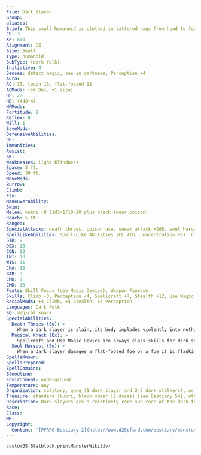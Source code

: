 ```yaml
---
File: Dark Slayer
Group: 
aliases: 
Brief: This small humanoid is clothed in tattered rags from head to foot. Only its sinister eyes and pale hands are visible.
CR: 3
XP: 800
Alignment: CE
Size: Small
Type: humanoid
SubType: (dark folk)
Initiative: 4
Senses: detect magic, see in darkness; Perception +4
Aura: 
AC: 15, touch 15, flat-footed 11
ACMods: (+4 Dex, +1 size)
HP: 22
HD: (4d8+4)
HPMods: 
Fortitude: 2
Reflex: 8
Will: 1
SaveMods: 
DefensiveAbilities: 
DR: 
Immunities: 
Resist: 
SR: 
Weaknesses: light blindness
Space: 5 ft.
Speed: 30 ft.
MoveMods: 
Burrow: 
Climb: 
Fly: 
Maneuverability: 
Swim: 
Melee: kukri +8 (1d3-1/18-20 plus black smear poison)
Reach: 5 ft.
Ranged: 
SpecialAttacks: death throes, poison use, sneak attack +2d6, soul harvest
SpellLikeAbilities: Spell-Like Abilities (CL 4th; concentration +6)  Constant-detect magic   At Will-bleed (DC 12), chill touch (DC 13), darkness, spectral hand   3/day-daze monster (DC 14), death knell (DC 14), inflict moderate wounds (DC 14)
STR: 9
DEX: 18
CON: 12
INT: 10
WIS: 11
CHA: 15
BAB: 3
CMB: 1
CMD: 15
Feats: Skill Focus (Use Magic Device), Weapon Finesse
Skills: Climb +3, Perception +4, Spellcraft +7, Stealth +12, Use Magic Device +12
RacialMods: +4 Climb, +4 Stealth, +4 Perception
Languages: Dark Folk
SQ: magical knack
SpecialAbilities:
  Death Throes (Su): >
    When a dark slayer is slain, its body implodes violently into nothingness, leaving its gear in a heap on the ground. All creatures within a 10-foot burst take 1d8 points of sonic damage and must make a DC 13 Fortitude save or be deafened for 2d4 rounds. The save DC is Constitution-based.
  Magical Knack (Ex): >
    Spellcraft and Use Magic Device are always class skills for dark slayers.
  Soul Harvest (Su): >
    When a dark slayer damages a flat-footed foe or a foe it is flanking with a melee touch spell or spell-like ability that deals hit point damage, the spell does an additional 1d6 points of damage and the dark slayer gains an equal amount of temporary hit points. These temporary hit points last for a maximum of 1 hour.
SpellsKnown: 
SpellsPrepared: 
SpellDomains: 
Bloodline: 
Environment: underground
Temperature: any
Organization: solitary, gang (1 dark slayer and 2-5 dark stalkers), or clan (20-80 dark creepers plus 1 dark stalker or dark slayer per 20 dark creepers)
Treasure: standard (kukri, black smear [2 doses] [see Bestiary 54], other gear)
Description: Dark slayers are a relatively rare sub-race of the dark folk imbued with malign energies that grant them a suite of deadly spell-like abilities beyond those normally accessible to their kin. They are usually encountered leading small bands of dark creepers, and seethe with barely concealed envy of the dark stalkers, ever scheming to displace them and claim a dark folk tribe of their own. Dark stalkers direct the slayers for their own ends, grooming them for use against enemies, ever ready to sacrifice a slayer in battle for an advantage, however temporary.  Unlike other dark folk, dark slayers embrace their evil impulses. Their pleasures extend more to murder and pain than to theft or mayhem. Dark slayers are obsessed with magical trinkets, coveting them above all else. Sadly, their obsessive need to fiddle and tinker often leaves their pretties broken or depleted.  Dark slayers stand just short of 4 feet tall and weigh 50 pounds. Most have a persistent tremor visible in their hands, stilled only when fondling a newfound magic item. Their skin is dead white, dry, and hot to the touch; their eyes are dark and narrow. Dark slayers wear salvaged rags like dark creepers do, but they discard the rags when they grow too tattered or foul-smelling.
Race: 
Class: 
MR: 
Copyright:
  Content: '[PFRPG Bestiary 2](http://www.d20pfsrd.com/bestiary/monster-listings/humanoids/dark-slayer)'
---
```

```dataviewjs
customJS.Statblock.printMonsterWiki(dv)
```
